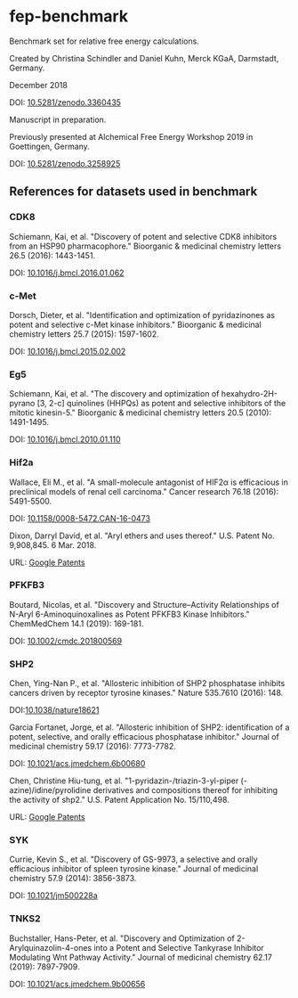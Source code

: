 # fep-benchmark
Benchmark set for relative free energy calculations.

Created by Christina Schindler and Daniel Kuhn, Merck KGaA, Darmstadt, Germany.

December 2018

DOI: [10.5281/zenodo.3360435](https://doi.org/10.5281/zenodo.3360435)

Manuscript in preparation.

Previously presented at Alchemical Free Energy Workshop 2019 in Goettingen, Germany.

DOI: [10.5281/zenodo.3258925](https://doi.org/10.5281/zenodo.3258925)

## References for datasets used in benchmark

### CDK8
Schiemann, Kai, et al. 
"Discovery of potent and selective CDK8 inhibitors from an HSP90 pharmacophore." 
Bioorganic & medicinal chemistry letters 26.5 (2016): 1443-1451.

DOI: [10.1016/j.bmcl.2016.01.062](https://doi.org/10.1016/j.bmcl.2016.01.062)

### c-Met
Dorsch, Dieter, et al. 
"Identification and optimization of pyridazinones
 as potent and selective c-Met kinase inhibitors." 
Bioorganic & medicinal chemistry letters 25.7 (2015): 1597-1602.

DOI: [10.1016/j.bmcl.2015.02.002](https://doi.org/10.1016/j.bmcl.2015.02.002)

### Eg5
Schiemann, Kai, et al. 
"The discovery and optimization of hexahydro-2H-pyrano
 [3, 2-c] quinolines (HHPQs) as potent and selective inhibitors
 of the mitotic kinesin-5." 
 Bioorganic & medicinal chemistry letters 20.5 (2010): 1491-1495.
 
 DOI: [10.1016/j.bmcl.2010.01.110](https://doi.org/10.1016/j.bmcl.2010.01.110)
 
 ### Hif2a
Wallace, Eli M., et al. 
"A small-molecule antagonist of HIF2α is efficacious
in preclinical models of renal cell carcinoma." 
Cancer research 76.18 (2016): 5491-5500.

DOI: [10.1158/0008-5472.CAN-16-0473](https://doi.org/10.1158/0008-5472.CAN-16-0473)

Dixon, Darryl David, et al. 
"Aryl ethers and uses thereof." U.S. Patent No. 9,908,845. 6 Mar. 2018.

URL: [Google Patents](https://patents.google.com/patent/US9908845B2)

### PFKFB3
Boutard, Nicolas, et al. 
"Discovery and Structure–Activity Relationships of N-Aryl 
6-Aminoquinoxalines as Potent PFKFB3 Kinase Inhibitors."
ChemMedChem 14.1 (2019): 169-181.
 
 DOI: [10.1002/cmdc.201800569]( https://doi.org/10.1002/cmdc.201800569)
 
### SHP2
Chen, Ying-Nan P., et al. 
"Allosteric inhibition of SHP2 phosphatase inhibits cancers
 driven by receptor tyrosine kinases." Nature 535.7610 (2016): 148.
 
 DOI:[10.1038/nature18621](https://doi.org/10.1038/nature18621)
 
Garcia Fortanet, Jorge, et al. 
"Allosteric inhibition of SHP2: identification of a potent, selective,
and orally efficacious phosphatase inhibitor."
Journal of medicinal chemistry 59.17 (2016): 7773-7782.

DOI: [10.1021/acs.jmedchem.6b00680](https://doi.org/10.1021/acs.jmedchem.6b00680)

Chen, Christine Hiu-tung, et al. 
"1-pyridazin-/triazin-3-yl-piper (-azine)/idine/pyrolidine derivatives
and compositions thereof for inhibiting the activity of shp2." 
U.S. Patent Application No. 15/110,498.

URL: [Google Patents](https://patents.google.com/patent/US10093646B2)

### SYK
Currie, Kevin S., et al.
"Discovery of GS-9973, a selective and orally efficacious inhibitor
of spleen tyrosine kinase." 
Journal of medicinal chemistry 57.9 (2014): 3856-3873.

DOI: [10.1021/jm500228a](https://doi.org/10.1021/jm500228a)

### TNKS2
Buchstaller, Hans-Peter, et al. 
"Discovery and Optimization of 2-Arylquinazolin-4-ones into a
Potent and Selective Tankyrase Inhibitor Modulating Wnt Pathway Activity." 
Journal of medicinal chemistry 62.17 (2019): 7897-7909.

DOI: [10.1021/acs.jmedchem.9b00656](https://doi.org/10.1021/acs.jmedchem.9b00656)

